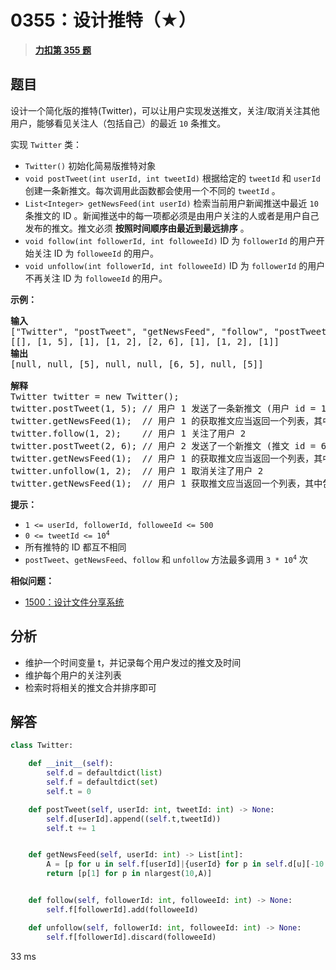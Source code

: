 # 0355：设计推特（★）


> <u>**[力扣第 355 题](https://leetcode.cn/problems/design-twitter/)**</u>

## 题目

<p>设计一个简化版的推特(Twitter)，可以让用户实现发送推文，关注/取消关注其他用户，能够看见关注人（包括自己）的最近 <code>10</code> 条推文。</p>

<p>实现 <code>Twitter</code> 类：</p>

<ul>
<li><code>Twitter()</code> 初始化简易版推特对象</li>
<li><code>void postTweet(int userId, int tweetId)</code> 根据给定的 <code>tweetId</code> 和 <code>userId</code> 创建一条新推文。每次调用此函数都会使用一个不同的 <code>tweetId</code> 。</li>
<li><code>List&lt;Integer&gt; getNewsFeed(int userId)</code> 检索当前用户新闻推送中最近  <code>10</code> 条推文的 ID 。新闻推送中的每一项都必须是由用户关注的人或者是用户自己发布的推文。推文必须 <strong>按照时间顺序由最近到最远排序</strong> 。</li>
<li><code>void follow(int followerId, int followeeId)</code> ID 为 <code>followerId</code> 的用户开始关注 ID 为 <code>followeeId</code> 的用户。</li>
<li><code>void unfollow(int followerId, int followeeId)</code> ID 为 <code>followerId</code> 的用户不再关注 ID 为 <code>followeeId</code> 的用户。</li>
</ul>



<p><strong>示例：</strong></p>

<pre>
<strong>输入</strong>
["Twitter", "postTweet", "getNewsFeed", "follow", "postTweet", "getNewsFeed", "unfollow", "getNewsFeed"]
[[], [1, 5], [1], [1, 2], [2, 6], [1], [1, 2], [1]]
<strong>输出</strong>
[null, null, [5], null, null, [6, 5], null, [5]]

<strong>解释</strong>
Twitter twitter = new Twitter();
twitter.postTweet(1, 5); // 用户 1 发送了一条新推文 (用户 id = 1, 推文 id = 5)
twitter.getNewsFeed(1);  // 用户 1 的获取推文应当返回一个列表，其中包含一个 id 为 5 的推文
twitter.follow(1, 2);    // 用户 1 关注了用户 2
twitter.postTweet(2, 6); // 用户 2 发送了一个新推文 (推文 id = 6)
twitter.getNewsFeed(1);  // 用户 1 的获取推文应当返回一个列表，其中包含两个推文，id 分别为 -&gt; [6, 5] 。推文 id 6 应当在推文 id 5 之前，因为它是在 5 之后发送的
twitter.unfollow(1, 2);  // 用户 1 取消关注了用户 2
twitter.getNewsFeed(1);  // 用户 1 获取推文应当返回一个列表，其中包含一个 id 为 5 的推文。因为用户 1 已经不再关注用户 2</pre>



<p><strong>提示：</strong></p>

<ul>
<li><code>1 &lt;= userId, followerId, followeeId &lt;= 500</code></li>
<li><code>0 &lt;= tweetId &lt;= 10<sup>4</sup></code></li>
<li>所有推特的 ID 都互不相同</li>
<li><code>postTweet</code>、<code>getNewsFeed</code>、<code>follow</code> 和 <code>unfollow</code> 方法最多调用 <code>3 * 10<sup>4</sup></code> 次</li>
</ul>


**相似问题：**
- [1500：设计文件分享系统](/leetcode/1500)


## 分析

- 维护一个时间变量 t，并记录每个用户发过的推文及时间
- 维护每个用户的关注列表
- 检索时将相关的推文合并排序即可
## 解答

```python
class Twitter:

    def __init__(self):
        self.d = defaultdict(list)
        self.f = defaultdict(set)
        self.t = 0

    def postTweet(self, userId: int, tweetId: int) -> None:
        self.d[userId].append((self.t,tweetId))
        self.t += 1


    def getNewsFeed(self, userId: int) -> List[int]:
        A = [p for u in self.f[userId]|{userId} for p in self.d[u][-10:]]
        return [p[1] for p in nlargest(10,A)]


    def follow(self, followerId: int, followeeId: int) -> None:
        self.f[followerId].add(followeeId)

    def unfollow(self, followerId: int, followeeId: int) -> None:
        self.f[followerId].discard(followeeId)
```
33 ms


